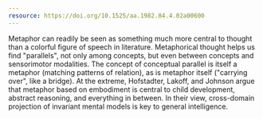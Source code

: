 ```yaml
---
resource: https://doi.org/10.1525/aa.1982.84.4.02a00600
---
```


Metaphor can readily be seen as something much more central to thought than a colorful figure of speech in literature. Metaphorical thought helps us find "parallels", not only among concepts, but even between concepts and sensorimotor modalities. The concept of conceptual parallel is itself a metaphor (matching patterns of relation), as is metaphor itself ("carrying over", like a bridge). At the extreme, Hofstadter, Lakoff, and Johnson argue that metaphor based on embodiment is central to child development, abstract reasoning, and everything in between. In their view, cross-domain projection of invariant mental models is key to general intelligence.